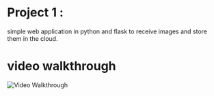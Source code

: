 # Project 1 : 
simple web application in python and flask to receive images and store them in the cloud.

# video walkthrough
<img src='Cloud-Native-Development-Project1/Cloud_Project1.gif' title='Video Walkthrough' width='' alt='Video Walkthrough' />